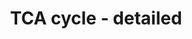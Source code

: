---
annotations:
- type: Pathway Ontology
  value: citric acid cycle pathway
authors:
- J.Heckman
- MaintBot
- Khanspers
- Egonw
- Ddigles
- Eweitz
description: ''
last-edited: 2021-05-20
organisms:
- Saccharomyces cerevisiae
redirect_from:
- /index.php/Pathway:WP296
- /instance/WP296
schema-jsonld:
- '@context': https://schema.org/
  '@id': https://wikipathways.github.io/pathways/WP296.html
  '@type': Dataset
  creator:
    '@type': Organization
    name: WikiPathways
  description: ''
  keywords:
  - pyruvate
  - 2-oxoglutarate
  - citrate synthase 1
  - ATP
  - cis-aconitrate
  - succinate dehydrogenase 1
  - acetyl-CoA
  - malate
  - CO2
  - H+
  - HCO3-
  - NAD
  - H2O
  - isocitrate dehydrogenase 1
  - fumarate
  - citrate synthase 2
  - malate dehydrogenase
  - fumarate hydratase
  - ubiquinone (30)
  - mitochondrial malate dehydrogenase
  - Coenzyme A
  - citrate
  - succinyl-CoA
  - aconitate hydratase
  - isocitrate dehydrogenase 2
  - phosphate
  - succinyl-CoA ligase 2
  - Dihydrolipoamide transsuccinylase
  - ADP
  - succinate dehydrogenase 4
  - succinate
  - isocitrate
  - ubiquinol (30)
  - pyruvate carboxylase 2
  - succinate dehydrogenase 2
  - citrate synthase 3
  - dihydrolipoyl-oxo-glut-e2
  - succinyl-lipoate
  - NADH
  - succinate dehydrogenase 3
  - alpha-ketoglutarate dehydrogenase
  - cytoplasmic malate dehydrogenase
  - oxaloacetic acid
  - aconitase
  - pyruvate carboxylase 1
  - succinyl-CoA ligase 1
  license: CC0
  name: TCA cycle - detailed
seo: CreativeWork
title: TCA cycle - detailed
wpid: WP296
---